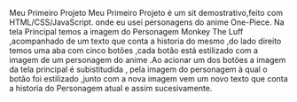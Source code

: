 Meu Primeiro Projeto
Meu Primeiro Projeto é um  sit demostrativo,feito com HTML/CSS/JavaScript.
onde eu usei personagens do anime One-Piece.
Na tela Principal temos a imagem do Personagem Monkey The Luff ,acompanhado de um texto que 
conta a historia do mesmo ,do lado direito temos uma aba com cinco botões ,cada botão está estilizado com
a imagem de um personagem do anime .Ao acionar um dos botões a imagem da tela principal é subistitudida ,
pela imagem do personagem à qual o botão foi estilizado ,junto com a nova imagem vem um novo texto que conta a historia do 
Personagem atual e assim sucesivamente.



